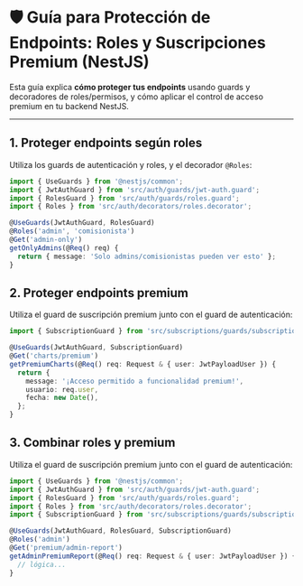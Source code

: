 # 🛡️ Guía para Protección de Endpoints: Roles y Suscripciones Premium (NestJS)

Esta guía explica **cómo proteger tus endpoints** usando guards y decoradores de roles/permisos, y cómo aplicar el control de acceso premium en tu backend NestJS.

---

## 1. Proteger endpoints según roles

Utiliza los guards de autenticación y roles, y el decorador `@Roles`:

```typescript
import { UseGuards } from '@nestjs/common';
import { JwtAuthGuard } from 'src/auth/guards/jwt-auth.guard';
import { RolesGuard } from 'src/auth/guards/roles.guard';
import { Roles } from 'src/auth/decorators/roles.decorator';

@UseGuards(JwtAuthGuard, RolesGuard)
@Roles('admin', 'comisionista')
@Get('admin-only')
getOnlyAdmins(@Req() req) {
  return { message: 'Solo admins/comisionistas pueden ver esto' };
}
```

## 2. Proteger endpoints premium

Utiliza el guard de suscripción premium junto con el guard de autenticación:

```typescript
import { SubscriptionGuard } from 'src/subscriptions/guards/subscription.guard';

@UseGuards(JwtAuthGuard, SubscriptionGuard)
@Get('charts/premium')
getPremiumCharts(@Req() req: Request & { user: JwtPayloadUser }) {
  return {
    message: '¡Acceso permitido a funcionalidad premium!',
    usuario: req.user,
    fecha: new Date(),
  };
}
```

## 3. Combinar roles y premium

Utiliza el guard de suscripción premium junto con el guard de autenticación:
```typescript
import { UseGuards } from '@nestjs/common';
import { JwtAuthGuard } from 'src/auth/guards/jwt-auth.guard';
import { RolesGuard } from 'src/auth/guards/roles.guard';
import { Roles } from 'src/auth/decorators/roles.decorator';
import { SubscriptionGuard } from 'src/subscriptions/guards/subscription.guard';

@UseGuards(JwtAuthGuard, RolesGuard, SubscriptionGuard)
@Roles('admin')
@Get('premium/admin-report')
getAdminPremiumReport(@Req() req: Request & { user: JwtPayloadUser }) {
  // lógica...  
}